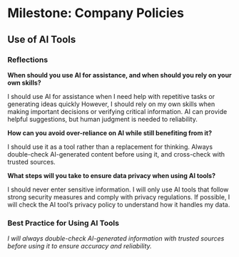 # Milestone: Company Policies

## Use of AI Tools

### Reflections
**When should you use AI for assistance, and when should you rely on your own skills?**

I should use AI for assistance when I need help with repetitive tasks or generating ideas quickly However, I should rely on my own skills when making important decisions or verifying critical information. AI can provide helpful suggestions, but human judgment is needed to reliability.

**How can you avoid over-reliance on AI while still benefiting from it?**

I should use it as a tool rather than a replacement for thinking. Always double-check AI-generated content before using it, and cross-check with trusted sources.

**What steps will you take to ensure data privacy when using AI tools?**

I should never enter sensitive information. I will only use AI tools that follow strong security measures and comply with privacy regulations. If possible, I will check the AI tool’s privacy policy to understand how it handles my data.

### Best Practice for Using AI Tools
*I will always double-check AI-generated information with trusted sources before using it to ensure accuracy and reliability.*
